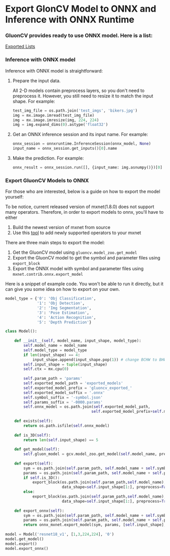 # Export GlonCV Model to ONNX and Inference with ONNX Runtime

### GluonCV provides ready to use ONNX model. Here is a list:

[Exported Lists](./exported_models.csv)

### Inference with ONNX model

Inference with ONNX model is straightforward:

1. Prepare the input data. 

   All 2-D models contain preprocess layers, so you don't need to preprocess it. However, you still need to resize it to match the input shape. For example:

   ```python
   test_img_file = os.path.join('test_imgs', 'bikers.jpg')
   img = mx.image.imread(test_img_file)
   img = mx.image.imresize(img, 224, 224)
   img = img.expand_dims(0).astype('float32')
   ```

2. Get an ONNX inference session and its input name. For example:

   ```python
   onnx_session = onnxruntime.InferenceSession(onnx_model, None)
   input_name = onnx_session.get_inputs()[0].name
   ```

3. Make the prediction. For example:

   ```python
   onnx_result = onnx_session.run([], {input_name: img.asnumpy()})[0]
   ```

### Export GluonCV Models to ONNX

For those who are interested, below is a guide on how to export the model yourself:

To be notice, current released version of mxnet(1.8.0) does not support many operators. Therefore, in order to export models to onnx, you'll have to either

1. Build the newest version of mxnet from source
2. Use this [tool](https://github.com/apache/incubator-mxnet/blob/d10b76937b891964381d25ecea60e443a9876df1/tools/onnx/update_onnx.py) to add newly supported operators to your mxnet

There are three main steps to export the model:

1. Get the GluonCV model using `gluoncv.model_zoo.get_model`
2. Export the GluonCV model to get the symbol and parameter files using `export_block`
3. Export the ONNX model with symbol and parameter files using `mxnet.contrib.onnx.export_model`

Here is a snippet of example code. You won't be able to run it directly, but it can give you some idea on how to export on your own.

```python
model_type = {'0': 'Obj Classification',
              '1': 'Obj Detection',
              '2': 'Img Segmentation',
              '3': 'Pose Estimation',
              '4': 'Action Recognition',
              '5': 'Depth Prediction'}

class Model():
    
    def __init__(self, model_name, input_shape, model_type):
        self.model_name = model_name
        self.model_type = model_type
        if len(input_shape) == 4:
            input_shape.append(input_shape.pop(1)) # change BCHW to BHWC
        self.input_shape = tuple(input_shape)
        self.ctx = mx.cpu(0)
        
        self.param_path = 'params'
        self.exported_model_path = 'exported_models'
        self.exported_model_prefix = 'gluoncv_exported_'
        self.exported_model_suffix = '.onnx'
        self.symbol_suffix = '-symbol.json'
        self.params_suffix = '-0000.params'
        self.onnx_model = os.path.join(self.exported_model_path, 
                                      self.exported_model_prefix+self.model_name+self.exported_model_suffix)
        
    def exists(self):
        return os.path.isfile(self.onnx_model)
    
    def is_3D(self):
        return len(self.input_shape) == 5
        
    def get_model(self):
        self.gluon_model = gcv.model_zoo.get_model(self.model_name, pretrained=True, ctx=self.ctx)
    
    def export(self):
        sym = os.path.join(self.param_path, self.model_name + self.symbol_suffix)
        params = os.path.join(self.param_path, self.model_name + self.params_suffix)
        if self.is_3D():
            export_block(os.path.join(self.param_path,self.model_name), self.gluon_model, 
                         data_shape=self.input_shape[1:], preprocess=False, layout='CTHW')
        else:
            export_block(os.path.join(self.param_path,self.model_name), self.gluon_model, 
                         data_shape=self.input_shape[1:], preprocess=True, layout='HWC')
            
    def export_onnx(self):
        sym = os.path.join(self.param_path, self.model_name + self.symbol_suffix)
        params = os.path.join(self.param_path, self.model_name + self.params_suffix)
        return onnx_mxnet.export_model(sym, params, [self.input_shape], np.float32, self.onnx_model)
      
model = Model('resnet18_v1', [1,3,224,224], '0')
model.get_model()
model.export()
model.export_onnx()
```